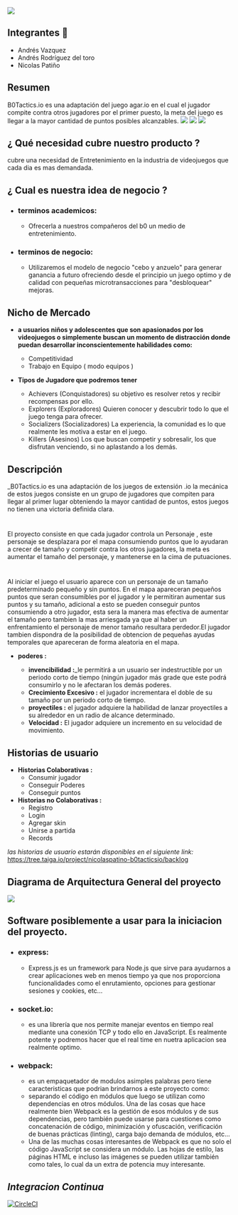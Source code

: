 
![](img/Untitled.png)



















## Integrantes 🔧


* Andrés Vazquez 
* Andrés Rodríguez del toro 
* Nicolas Patiño 

## Resumen
B0Tactics.io es una adaptación del juego agar.io en el cual el jugador compite contra otros jugadores por el primer puesto, la meta del juego es llegar a la mayor cantidad de puntos posibles alcanzables.
![](img/example.jpg)
![](img/juego.png)
![](img/tabla.png)

## ¿ Qué necesidad cubre nuestro producto ?
cubre una necesidad de Entretenimiento en la industria de videojuegos que cada dia es mas demandada.

## ¿ Cual es nuestra idea de negocio ?

   + ### terminos academicos:
       + Ofrecerla a nuestros compañeros del b0 un medio de entretenimiento.
   + ### terminos de negocio:
       + Utilizaremos el modelo de negocio "cebo y anzuelo" para generar ganancia a futuro ofreciendo desde el principio un juego optimo          y de calidad con pequeñas microtransacciones para "desbloquear" mejoras.

 
## Nicho de Mercado
+ **a usuarios niños y adolescentes que son apasionados por los videojuegos o simplemente buscan un momento de distracción donde puedan desarrollar inconscientemente habilidades como:**

    + Competitividad
    + Trabajo en Equipo ( modo equipos )
    
+ **Tipos de Jugadore que podremos tener**

    + Achievers (Conquistadores) su objetivo es resolver retos y recibir recompensas por ello.
    + Explorers (Exploradores) Quieren conocer y descubrir todo lo que el juego tenga para ofrecer.
    + Socializers (Socializadores) La experiencia, la comunidad es lo que realmente les motiva a estar en el juego.
    + Killers (Asesinos) Los que buscan competir y sobresalir, los que disfrutan venciendo, si no aplastando a los demás.
    

## Descripción
_B0Tactics.io es una adaptación de los juegos de extensión .io la mecánica de estos juegos consiste en un grupo de jugadores que compiten para llegar al primer lugar obteniendo la mayor cantidad de puntos, estos juegos no tienen una victoria definida clara.
#
El proyecto consiste en que cada jugador controla un Personaje , este personaje se desplazara por el mapa consumiendo puntos que lo ayudaran a crecer de tamaño y competir contra los otros jugadores, la meta es aumentar el tamaño del personaje, y mantenerse en la cima de putuaciones.
#
Al iniciar el juego el usuario aparece con un personaje de un tamaño predeterminado pequeño y sin puntos. En el mapa apareceran pequeños puntos que seran consumibles por el jugador y le permitiran aumentar sus puntos y su tamaño, adicional a esto se pueden conseguir puntos consumiendo a otro jugador, esta sera la manera mas efectiva de aumentar el tamaño  pero tambien la mas arriesgada ya que al haber un enfrentamiento el personaje de menor tamaño resultara perdedor.El jugador tambien dispondra de la posibilidad de obtencion de pequeñas ayudas temporales que apareceran de forma aleatoria en el mapa.
* **poderes :**

  * **invencibilidad :**_le permitirá a un usuario ser indestructible por un periodo corto de tiempo (ningún jugador más grade que este                            podrá consumirlo y no le afectaran los demás poderes.
  * **Crecimiento Excesivo :** el jugador incrementara el doble de su tamaño por un periodo corto de tiempo.
  * **proyectiles :** el jugador adquiere la habilidad de lanzar proyectiles a su alrededor en un radio de alcance determinado.
  * **Velocidad :** El jugador adquiere un incremento en su velocidad de movimiento.


## Historias de usuario
* **Historias Colaborativas :**
   * Consumir jugador
   * Conseguir Poderes
   * Conseguir puntos
* **Historias no Colaborativas :**
   * Registro
   * Login
   * Agregar skin
   * Unirse a partida
   * Records


_las historias de usuario estarán disponibles en el siguiente link:_
https://tree.taiga.io/project/nicolaspatino-b0tacticsio/backlog


## Diagrama de Arquitectura General del proyecto


![](img/arquitecture.png)

## Software posiblemente a usar para la iniciacion del proyecto.

   + ### express:
       + Express.js es un framework para Node.js que sirve para ayudarnos a crear aplicaciones web en menos tiempo ya que nos
       proporciona funcionalidades como el  enrutamiento, opciones para gestionar sesiones y cookies, etc...
       
   + ### socket.io:
       + es una librería que nos permite manejar eventos en tiempo real mediante una conexión TCP y todo ello en JavaScript. Es
       realmente potente y podremos hacer que el real time en nuetra aplicacion sea realmente optimo.
       
   + ### webpack:
       + es un empaquetador de modulos asimples palabras pero tiene caracteristicas que podrian brindarnos a este proyecto como:
        + separando el código en módulos que luego se utilizan como dependencias en otros módulos. Una de las cosas que hace
           realmente bien Webpack es la gestión de esos módulos y de sus dependencias, pero también puede usarse para cuestiones como
           concatenación de código, minimización y ofuscación, verificación de buenas prácticas (linting), carga bajo demanda de
           módulos, etc...
        + Una de las muchas cosas interesantes de Webpack es que no solo el código JavaScript se considera un módulo. Las hojas de
        estilo, las páginas HTML e incluso las imágenes se pueden utilizar también como tales, lo cual da un extra de potencia muy
        interesante.
## *Integracion Continua*
[![CircleCI](https://circleci.com/gh/b0tactics/proyecto.svg?style=svg)](https://circleci.com/gh/B0Tactics)

